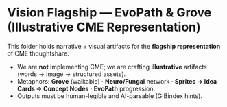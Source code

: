 # Vision Flagship — EvoPath & Grove (Illustrative CME Representation)

This folder holds narrative + visual artifacts for the **flagship representation** of CME thoughtshare:
- We are **not** implementing CME; we are crafting **illustrative** artifacts (words → image → structured assets).
- Metaphors: **Grove** (walkable) · **Neuro/Fungal** network · **Sprites → Idea Cards → Concept Nodes** · **EvoPath** progression.
- Outputs must be human-legible and AI-parsable (GIBindex hints).

